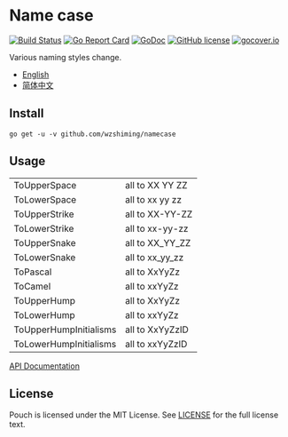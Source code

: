# Name case

[![Build Status](https://travis-ci.org/wzshiming/namecase.svg?branch=master)](https://travis-ci.org/wzshiming/namecase)
[![Go Report Card](https://goreportcard.com/badge/github.com/wzshiming/namecase)](https://goreportcard.com/report/github.com/wzshiming/namecase)
[![GoDoc](https://godoc.org/github.com/wzshiming/namecase?status.svg)](https://godoc.org/github.com/wzshiming/namecase)
[![GitHub license](https://img.shields.io/github/license/wzshiming/namecase.svg)](https://github.com/wzshiming/namecase/blob/master/LICENSE)
[![gocover.io](https://gocover.io/_badge/github.com/wzshiming/namecase)](https://gocover.io/github.com/wzshiming/namecase)

Various naming styles change.

- [English](https://github.com/wzshiming/namecase/blob/master/README.md)
- [简体中文](https://github.com/wzshiming/namecase/blob/master/README_cn.md)

## Install

``` shell
go get -u -v github.com/wzshiming/namecase
```

## Usage

|                        |                 |
| ---------------------- | --------------- |
| ToUpperSpace           | all to XX YY ZZ |
| ToLowerSpace           | all to xx yy zz |
| ToUpperStrike          | all to XX-YY-ZZ |
| ToLowerStrike          | all to xx-yy-zz |
| ToUpperSnake           | all to XX_YY_ZZ |
| ToLowerSnake           | all to xx_yy_zz |
| ToPascal               | all to XxYyZz   |
| ToCamel                | all to xxYyZz   |
| ToUpperHump            | all to XxYyZz   |
| ToLowerHump            | all to xxYyZz   |
| ToUpperHumpInitialisms | all to XxYyZzID |
| ToLowerHumpInitialisms | all to xxYyZzID |

[API Documentation](http://godoc.org/github.com/wzshiming/namecase)

## License

Pouch is licensed under the MIT License. See [LICENSE](https://github.com/wzshiming/namecase/blob/master/LICENSE) for the full license text.

